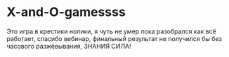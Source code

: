 # X-and-O-gamessss
Это игра в крестики нолики, я чуть не умер пока разобрался как всё работает, спасибо вебинар, финальный результат не получился бы без часового разжёвывания, ЗНАНИЯ СИЛА!
